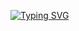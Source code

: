 [![Typing SVG](https://readme-typing-svg.demolab.com/?lines=Hi!+I'm+SeongRak!;SeongRak+github)](https://git.io/typing-svg)

<!--
**ChoiSeongRak/ChoiSeongRak** is a ✨ _special_ ✨ repository because its `README.md` (this file) appears on your GitHub profile.

Here are some ideas to get you started:

- 🔭 I’m currently working on ...
- 🌱 I’m currently learning ...
- 👯 I’m looking to collaborate on ...
- 🤔 I’m looking for help with ...
- 💬 Ask me about ...
- 📫 How to reach me: ...
- 😄 Pronouns: ...
- ⚡ Fun fact: ...
-->
